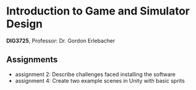 # Introduction to Game and Simulator Design

**DIG3725**, Professor: Dr. Gordon Erlebacher

## Assignments

- assignment 2: Describe challenges faced installing the software
- assignment 4: Create two example scenes in Unity with basic sprits
